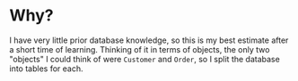 # Why?
I have very little prior database knowledge, so this is my best estimate after a short time of learning.
Thinking of it in terms of objects, the only two "objects" I could think of were `Customer` and `Order`, so I split the database into tables for each.
